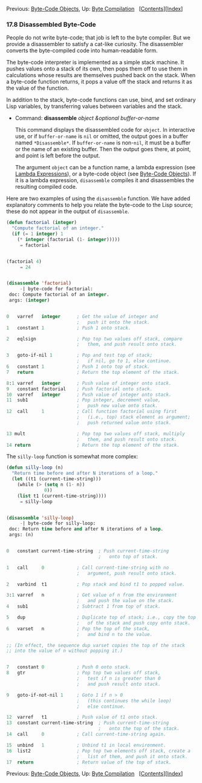

Previous: [Byte-Code Objects](Byte_002dCode-Objects.html), Up: [Byte Compilation](Byte-Compilation.html)   \[[Contents](index.html#SEC_Contents "Table of contents")]\[[Index](Index.html "Index")]

### 17.8 Disassembled Byte-Code

People do not write byte-code; that job is left to the byte compiler. But we provide a disassembler to satisfy a cat-like curiosity. The disassembler converts the byte-compiled code into human-readable form.

The byte-code interpreter is implemented as a simple stack machine. It pushes values onto a stack of its own, then pops them off to use them in calculations whose results are themselves pushed back on the stack. When a byte-code function returns, it pops a value off the stack and returns it as the value of the function.

In addition to the stack, byte-code functions can use, bind, and set ordinary Lisp variables, by transferring values between variables and the stack.

*   Command: **disassemble** *object \&optional buffer-or-name*

    This command displays the disassembled code for `object`. In interactive use, or if `buffer-or-name` is `nil` or omitted, the output goes in a buffer named `*Disassemble*`. If `buffer-or-name` is non-`nil`, it must be a buffer or the name of an existing buffer. Then the output goes there, at point, and point is left before the output.

    The argument `object` can be a function name, a lambda expression (see [Lambda Expressions](Lambda-Expressions.html)), or a byte-code object (see [Byte-Code Objects](Byte_002dCode-Objects.html)). If it is a lambda expression, `disassemble` compiles it and disassembles the resulting compiled code.

Here are two examples of using the `disassemble` function. We have added explanatory comments to help you relate the byte-code to the Lisp source; these do not appear in the output of `disassemble`.

```lisp
(defun factorial (integer)
  "Compute factorial of an integer."
  (if (= 1 integer) 1
    (* integer (factorial (1- integer)))))
     ⇒ factorial
```

```lisp
```

```lisp
(factorial 4)
     ⇒ 24
```

```lisp
```

```lisp
(disassemble 'factorial)
     -| byte-code for factorial:
 doc: Compute factorial of an integer.
 args: (integer)
```

```lisp
```

```lisp
0   varref   integer      ; Get the value of integer and
                          ;   push it onto the stack.
1   constant 1            ; Push 1 onto stack.
```

```lisp
2   eqlsign               ; Pop top two values off stack, compare
                          ;   them, and push result onto stack.
```

```lisp
3   goto-if-nil 1         ; Pop and test top of stack;
                          ;   if nil, go to 1, else continue.
6   constant 1            ; Push 1 onto top of stack.
7   return                ; Return the top element of the stack.
```

```lisp
8:1 varref   integer      ; Push value of integer onto stack.
9   constant factorial    ; Push factorial onto stack.
10  varref   integer      ; Push value of integer onto stack.
11  sub1                  ; Pop integer, decrement value,
                          ;   push new value onto stack.
12  call     1            ; Call function factorial using first
                          ;   (i.e., top) stack element as argument;
                          ;   push returned value onto stack.
```

```lisp
13 mult                   ; Pop top two values off stack, multiply
                          ;   them, and push result onto stack.
14 return                 ; Return the top element of the stack.
```

The `silly-loop` function is somewhat more complex:

```lisp
(defun silly-loop (n)
  "Return time before and after N iterations of a loop."
  (let ((t1 (current-time-string)))
    (while (> (setq n (1- n))
              0))
    (list t1 (current-time-string))))
     ⇒ silly-loop
```

```lisp
```

```lisp
(disassemble 'silly-loop)
     -| byte-code for silly-loop:
 doc: Return time before and after N iterations of a loop.
 args: (n)
```

```lisp
```

```lisp
0   constant current-time-string  ; Push current-time-string
                                  ;   onto top of stack.
```

```lisp
1   call     0            ; Call current-time-string with no
                          ;   argument, push result onto stack.
```

```lisp
2   varbind  t1           ; Pop stack and bind t1 to popped value.
```

```lisp
3:1 varref   n            ; Get value of n from the environment
                          ;   and push the value on the stack.
4   sub1                  ; Subtract 1 from top of stack.
```

```lisp
5   dup                   ; Duplicate top of stack; i.e., copy the top
                          ;   of the stack and push copy onto stack.
6   varset   n            ; Pop the top of the stack,
                          ;   and bind n to the value.

;; (In effect, the sequence dup varset copies the top of the stack
;; into the value of n without popping it.)
```

```lisp
```

```lisp
7   constant 0            ; Push 0 onto stack.
8   gtr                   ; Pop top two values off stack,
                          ;   test if n is greater than 0
                          ;   and push result onto stack.
```

```lisp
9   goto-if-not-nil 1     ; Goto 1 if n > 0
                          ;   (this continues the while loop)
                          ;   else continue.
```

```lisp
12  varref   t1           ; Push value of t1 onto stack.
13  constant current-time-string  ; Push current-time-string
                                  ;   onto the top of the stack.
14  call     0            ; Call current-time-string again.
```

```lisp
15  unbind   1            ; Unbind t1 in local environment.
16  list2                 ; Pop top two elements off stack, create a
                          ;   list of them, and push it onto stack.
17  return                ; Return value of the top of stack.
```

Previous: [Byte-Code Objects](Byte_002dCode-Objects.html), Up: [Byte Compilation](Byte-Compilation.html)   \[[Contents](index.html#SEC_Contents "Table of contents")]\[[Index](Index.html "Index")]
